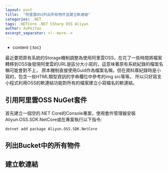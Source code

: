 ```yaml
---
layout: post
title:  "阿里雲OSS列出所有物件並建立軟連結"
categories: .NET
tags: .NETCore .NET CSharp OSS Aliyun
author: XuPeiYao
excerpt_separator: <!--more-->
---
```


- content
{:toc}

最近要把原有系統的Storage機制調整為使用阿里雲OSS，在花了一些時間將檔案轉移到OSS後發現阿里雲的URL是區分大小寫的，這意味著原有系統紀錄的檔案名稱可能會對不上，
原本機制直接使用Guid作為檔案名稱，但在資料庫紀錄時是小寫的，包含一些HTML類型資訊的字串欄位中參考的img src等等。
所以只好寫支小程式利用OSS的軟連結功能對所有的檔案建立小寫檔名的軟連結。

<!--more-->

## 引用阿里雲OSS NuGet套件

首先建立一個空的.NET Core的Console專案，使用套件管理器安裝Aliyun.OSS.SDK.NetCore或在專案執行以下指令:

```
dotnet add package Aliyun.OSS.SDK.NetCore
```

## 列出Bucket中的所有物件

## 建立軟連結

